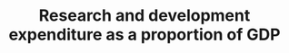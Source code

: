 ---
actual_indicator_available: Research and development expenditure as a proportion of
  GDP
actual_indicator_available_description: As stated
comments_and_limitations: This indicator is widely used around the world as a comparative
  metric for national R&D intensity
data_non_statistical: false
date_metadata_updated: '2017-10-19'
date_of_national_source_publication: Latest data is October 2017
disaggregation_categories: Some disaggregation of the indicator is available by R&D
  performers and sources of R&D funding.
disaggregation_geography: Some disaggregation of the indicator by U.S. geographic
  regions (mainly, states) is available.
goal_meta_link: http://unstats.un.org/sdgs/files/metadata-compilation/Metadata-Goal-9.pdf
goal_meta_link_page: 9
graph: longitudinal
graph_status_notes: Graphed
graph_title: US research and development expenditure as a proportion of GDP
graph_type: line
graph_type_description: Line graph
has_metadata: true
indicator: 9.5.1
indicator_definition: The OECD Frascati Manual provides the relevant definitions for
  research and experimental development, gross domestic expenditure on R&D and researchers.
  Research and experimental development (R&D) comprise creative work undertaken on
  a systematic basis in order to increase the stock of knowledge, including knowledge
  of man, culture and society, and the use of this stock of knowledge to devise new
  applications. (FM '63) Intramural expenditures are all expenditures for R&D performed
  within a statistical unit or sector of the economy during a specific period, whatever
  the source of funds. (FM '358) Researchers are professionals engaged in the conception
  or creation of new knowledge, products, processes, methods and systems and also
  in the management of the projects concerned. (FM '301) Although an OECD manual,
  the application is global. The Frascati Manual is currently under revision, with
  the next edition to be released in October 2015. The new edition of the Manual will
  be a truly global manual. There will be some changes to the definitions provided
  above, but these are not substantial.
indicator_name: Research and development expenditure as a proportion of GDP
indicator_sort_order: 09.05.01
indicator_variable: rd_aspct_gdp
international_and_national_references: See above National Patterns URL
layout: indicator
periodicity: Annual
permalink: /9-5-1/
published: true
rationale_interpretation: The indicator is a direct measure of R&D spending referred
  to in the target.
reporting_status: complete
sdg_goal: 9
source_active_1: true
source_agency_staff_email_1: mboroush@nsf.gov
source_agency_staff_name_1: Mark Boroush
source_agency_survey_dataset_1: National Science Foundation, National Center for Science
  and Engineering Statistics, National Patterns of R&D Resources (annual series)
source_notes_1: null
source_title_1: null
source_url_1: http://www.nsf.gov/statistics/natlpatterns/
target: Enhance scientific research, upgrade the technological capabilities of industrial
  sectors in all countries, in particular developing countries, including, by 2030,
  encouraging innovation and substantially increasing the number of research and development
  workers per 1 million people and public and private research and development spending.
target_id: '9.5'
time_period: U.S. data for this indicator is available for 1953 to present.  The most
  recent year avaiable in published data is 2015.
title: Research and development expenditure as a proportion of GDP
un_custodial_agency: UNESCO-UIS
un_designated_tier: '1'
unit_of_measure: percent
us_method_of_computation: Data on national R&D expenditures (dollars) divided by data
  on gross domestic product (dollars)
variable_description: null
variable_notes: null
---